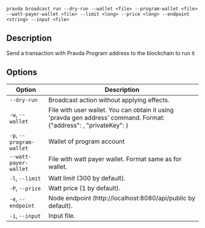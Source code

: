 <!--
THIS FILE IS GENERATED. DO NOT EDIT MANUALLY!
-->

```pravda broadcast run --dry-run --wallet <file> --program-wallet <file> --watt-payer-wallet <file> --limit <long> --price <long> --endpoint <string> --input <file>```

## Description
Send a transaction with Pravda Program address to the blockchain to run it
## Options

|Option|Description|
|----|----|
|`--dry-run`|Broadcast action without applying effects.
|`-w`, `--wallet`|File with user wallet. You can obtain it using 'pravda gen address' command. Format: {"address": <public key>, "privateKey": <private key>}
|`-p`, `--program-wallet`|Wallet of program account
|`--watt-payer-wallet`|File with watt payer wallet. Format same as for wallet.
|`-l`, `--limit`|Watt limit (300 by default).
|`-P`, `--price`|Watt price (1 by default).
|`-e`, `--endpoint`|Node endpoint (http://localhost:8080/api/public by default).
|`-i`, `--input`|Input file.
